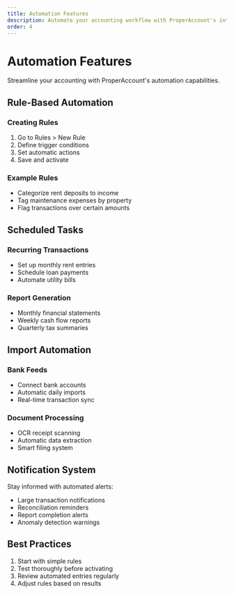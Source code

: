 ```yaml
---
title: Automation Features
description: Automate your accounting workflow with ProperAccount's intelligent features
order: 4
---
```


# Automation Features

Streamline your accounting with ProperAccount's automation capabilities.

## Rule-Based Automation

### Creating Rules
1. Go to Rules > New Rule
2. Define trigger conditions
3. Set automatic actions
4. Save and activate

### Example Rules
- Categorize rent deposits to income
- Tag maintenance expenses by property
- Flag transactions over certain amounts

## Scheduled Tasks

### Recurring Transactions
- Set up monthly rent entries
- Schedule loan payments
- Automate utility bills

### Report Generation
- Monthly financial statements
- Weekly cash flow reports
- Quarterly tax summaries

## Import Automation

### Bank Feeds
- Connect bank accounts
- Automatic daily imports
- Real-time transaction sync

### Document Processing
- OCR receipt scanning
- Automatic data extraction
- Smart filing system

## Notification System

Stay informed with automated alerts:
- Large transaction notifications
- Reconciliation reminders
- Report completion alerts
- Anomaly detection warnings

## Best Practices

1. Start with simple rules
2. Test thoroughly before activating
3. Review automated entries regularly
4. Adjust rules based on results